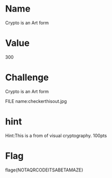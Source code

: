 # Name
Crypto is an Art form 

# Value
300

# Challenge
Crypto is an Art form

FILE name:checkerthisout.jpg

# hint
Hint:This is a from of visual cryptography. 100pts

# Flag
flage{NOTAQRCODEITSABETAMAZE}
